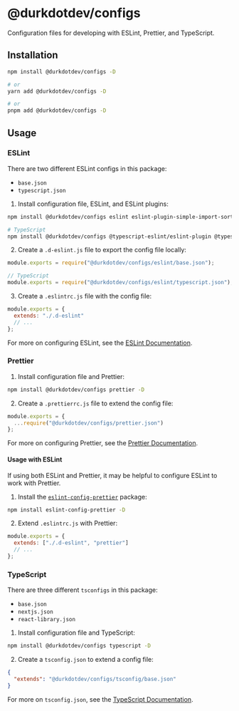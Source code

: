 # @durkdotdev/configs

Configuration files for developing with ESLint, Prettier, and TypeScript.

## Installation

```bash
npm install @durkdotdev/configs -D

# or
yarn add @durkdotdev/configs -D

# or
pnpm add @durkdotdev/configs -D

```

## Usage

### ESLint

There are two different ESLint configs in this package:

- `base.json`
- `typescript.json`

1. Install configuration file, ESLint, and ESLint plugins:

```bash
npm install @durkdotdev/configs eslint eslint-plugin-simple-import-sort eslint-plugin-unused-imports -D

# TypeScript
npm install @durkdotdev/configs @typescript-eslint/eslint-plugin @typescript-eslint/parser eslint eslint-plugin-simple-import-sort eslint-plugin-unused-imports typescript -D
```

2. Create a `.d-eslint.js` file to export the config file locally:

```js
module.exports = require("@durkdotdev/configs/eslint/base.json");

// TypeScript
module.exports = require("@durkdotdev/configs/eslint/typescript.json");
```

3. Create a `.eslintrc.js` file with the config file:

```js
module.exports = {
  extends: "./.d-eslint"
  // ...
};
```

For more on configuring ESLint, see the [ESLint Documentation](https://eslint.org/docs/latest/user-guide/configuring).

### Prettier

1. Install configuration file and Prettier:

```bash
npm install @durkdotdev/configs prettier -D
```

2. Create a `.prettierrc.js` file to extend the config file:

```js
module.exports = {
  ...require("@durkdotdev/configs/prettier.json")
};
```

For more on configuring Prettier, see the [Prettier Documentation](https://prettier.io/docs/en/configuration.html).

#### Usage with ESLint

If using both ESLint and Prettier, it may be helpful to configure ESLint to work with Prettier.

1. Install the [`eslint-config-prettier`](https://github.com/prettier/eslint-config-prettier) package:

```bash
npm install eslint-config-prettier -D
```

2. Extend `.eslintrc.js` with Prettier:

```js
module.exports = {
  extends: ["./.d-eslint", "prettier"]
  // ...
};
```

### TypeScript

There are three different `tsconfigs` in this package:

- `base.json`
- `nextjs.json`
- `react-library.json`

1. Install configuration file and TypeScript:

```bash
npm install @durkdotdev/configs typescript -D
```

2. Create a `tsconfig.json` to extend a config file:

```json
{
  "extends": "@durkdotdev/configs/tsconfig/base.json"
}
```

For more on `tsconfig.json`, see the [TypeScript Documentation](https://www.typescriptlang.org/docs/handbook/tsconfig-json.html).
